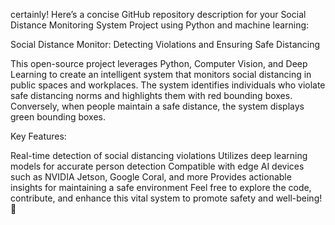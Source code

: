 certainly! Here’s a concise GitHub repository description for your Social Distance Monitoring System Project using Python and machine learning:

Social Distance Monitor: Detecting Violations and Ensuring Safe Distancing

This open-source project leverages Python, Computer Vision, and Deep Learning to create an intelligent system that monitors social distancing in public spaces and workplaces. The system identifies individuals who violate safe distancing norms and highlights them with red bounding boxes. Conversely, when people maintain a safe distance, the system displays green bounding boxes.

Key Features:

Real-time detection of social distancing violations
Utilizes deep learning models for accurate person detection
Compatible with edge AI devices such as NVIDIA Jetson, Google Coral, and more
Provides actionable insights for maintaining a safe environment
Feel free to explore the code, contribute, and enhance this vital system to promote safety and well-being! 🌟

